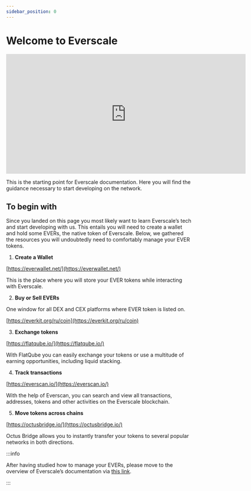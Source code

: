 ```yaml
---
sidebar_position: 0
---
```


# Welcome to Everscale 

<iframe width="650" height="325" src="https://www.youtube.com/embed/G7oMhqOIOIM" title="YouTube video player" frameborder="0" allow="accelerometer; autoplay; clipboard-write; encrypted-media; gyroscope; picture-in-picture; web-share" allowfullscreen></iframe>

This is the starting point for Everscale documentation. Here you will find the guidance necessary to start developing on the network. 

## To begin with

Since you landed on this page you most likely want to learn Everscale’s tech and start developing with us. This entails you will need to create a wallet and hold some EVERs, the native token of Everscale. Below, we gathered the resources you will undoubtedly need to comfortably manage your EVER tokens.  

1. **Create a Wallet** 

[https://everwallet.net/](https://everwallet.net/) 

This is the place where you will store your EVER tokens while interacting with Everscale.

2. **Buy or Sell EVERs**

One window for all DEX and CEX platforms where EVER token is listed on. 

[https://everkit.org/ru/coin](https://everkit.org/ru/coin) 

3. **Exchange tokens**


[https://flatqube.io/](https://flatqube.io/) 


With FlatQube you can easily exchange your tokens or use a multitude of earning opportunities, including liquid stacking.

4. **Track transactions**


[https://everscan.io/](https://everscan.io/) 


With the help of Everscan, you can search and view all transactions, addresses, tokens and other activities on the Everscale blockchain.

5. **Move tokens across chains**


[https://octusbridge.io/](https://octusbridge.io/) 

Octus Bridge allows you to instantly transfer your tokens to several popular networks in both directions.

:::info

After having studied how to manage your EVERs, please move to the overview of Everscale’s documentation via [this link](overview/overview.md).

:::